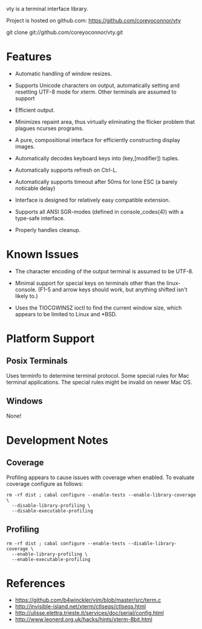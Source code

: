 vty is a terminal interface library.

Project is hosted on github.com: https://github.com/coreyoconnor/vty

git clone git://github.com/coreyoconnor/vty.git

# Features

* Automatic handling of window resizes.

* Supports Unicode characters on output, automatically setting and
  resetting UTF-8 mode for xterm. Other terminals are assumed to support 

* Efficient output. 

* Minimizes repaint area, thus virtually eliminating the flicker
  problem that plagues ncurses programs.

* A pure, compositional interface for efficiently constructing display
  images.

* Automatically decodes keyboard keys into (key,[modifier]) tuples.

* Automatically supports refresh on Ctrl-L.

* Automatically supports timeout after 50ms for lone ESC (a barely
  noticable delay)

* Interface is designed for relatively easy compatible extension.

* Supports all ANSI SGR-modes (defined in console_codes(4)) with
  a type-safe interface. 

* Properly handles cleanup.

# Known Issues

* The character encoding of the output terminal is assumed to be UTF-8.

* Minimal support for special keys on terminals other than the
  linux-console.  (F1-5 and arrow keys should work, but anything
  shifted isn't likely to.)

* Uses the TIOCGWINSZ ioctl to find the current window size, which
  appears to be limited to Linux and *BSD.

# Platform Support

## Posix Terminals

Uses terminfo to determine terminal protocol. Some special rules for Mac terminal applications. The
special rules might be invalid on newer Mac OS.

## Windows

None!

# Development Notes

## Coverage

Profiling appears to cause issues with coverage when enabled. To evaluate coverage configure as
follows:

~~~
rm -rf dist ; cabal configure --enable-tests --enable-library-coverage \
  --disable-library-profiling \
  --disable-executable-profiling
~~~

## Profiling


~~~
rm -rf dist ; cabal configure --enable-tests --disable-library-coverage \
  --enable-library-profiling \
  --enable-executable-profiling
~~~

# References

* https://github.com/b4winckler/vim/blob/master/src/term.c
* http://invisible-island.net/xterm/ctlseqs/ctlseqs.html
* http://ulisse.elettra.trieste.it/services/doc/serial/config.html
* http://www.leonerd.org.uk/hacks/hints/xterm-8bit.html

